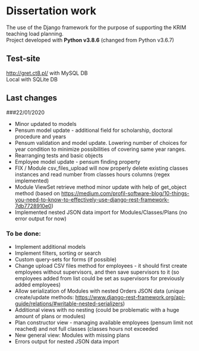 # Dissertation work

The use of the Django framework for the purpose of supporting the KRIM teaching load planning.\
Project developed with **Python v3.8.6** (changed from Python v3.6.7)

## Test-site

http://gret.ct8.pl/ with MySQL DB\
Local with SQLite DB

## Last changes
###22/01/2020

- Minor updated to models
- Pensum model update - additional field for scholarship, doctoral procedure and years
- Pensum validation and model update. Lowering number of choices for year condition to minimize possibilities of covering same year ranges.
- Rearranging tests and basic objects
- Employee model update - pensum finding property
- FIX / Module csv_files_upload will now properly delete existing classes instances and read number from classes hours columns (regex implemented)
- Module ViewSet retrieve method minor update with help of get_object method (based on https://medium.com/profil-software-blog/10-things-you-need-to-know-to-effectively-use-django-rest-framework-7db7728910e0)
- Implemented nested JSON data import for Modules/Classes/Plans (no error output for now)

### To be done:

- Implement additional models
- Implement filters, sorting or search
- Custom query-sets for forms (if possible)
- Change upload CSV files method for employees - it should first create employees without supervisors, and then save supervisors to it (so employees added from list could be set as supervisors for previously added employees)
- Allow serialization of Modules with nested Orders JSON data (unique create/update methods: https://www.django-rest-framework.org/api-guide/relations/#writable-nested-serializers)
- Additional views with no nesting (could be problematic with a huge amount of plans or modules)
- Plan constructor view - managing available employees (pensum limit not reached) and not full classes (classes hours not exceeded
- New general view: Modules with missing plans
- Errors output for nested JSON data import
